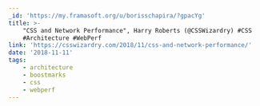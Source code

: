 ```yaml
---
_id: 'https://my.framasoft.org/u/borisschapira/?gpacYg'
title: >-
    "CSS and Network Performance", Harry Roberts (@CSSWizardry) #CSS
    #Architecture #WebPerf
link: 'https://csswizardry.com/2018/11/css-and-network-performance/'
date: '2018-11-11'
tags:
    - architecture
    - boostmarks
    - css
    - webperf
---
```


<div class="markdown"><p></p></div>
